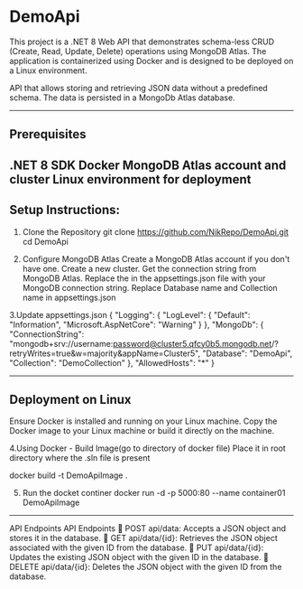 # DemoApi

This project is a .NET 8 Web API that demonstrates schema-less CRUD (Create, Read, Update, Delete) operations using MongoDB Atlas. The application is containerized using Docker and is designed to be deployed on a Linux environment.

API that allows storing and retrieving JSON data without a predefined schema. The data is persisted in
a MongoDb Atlas database.

------------------------------------------------------------------------------------------------------
Prerequisites
------------------------------------------------------------------------------------------------------
.NET 8 SDK
Docker
MongoDB Atlas account and cluster
Linux environment for deployment
-------------------------------------------------------------------------------------------------------
Setup Instructions:
--------------------------------------------------------------------------------------------------------
1. Clone the Repository
git clone https://github.com/NikRepo/DemoApi.git
cd DemoApi

2. Configure MongoDB Atlas
   Create a MongoDB Atlas account if you don't have one.
   Create a new cluster.
   Get the connection string from MongoDB Atlas.
   Replace the <Your MongoDB Connection String> in the appsettings.json file with your MongoDB connection string.
   Replace Database name and Collection name in appsettings.json

3.Update appsettings.json
{
  "Logging": {
    "LogLevel": {
      "Default": "Information",
      "Microsoft.AspNetCore": "Warning"
    }
  },
  "MongoDb": {
    "ConnectionString": "mongodb+srv://username:password@cluster5.qfcy0b5.mongodb.net/?retryWrites=true&w=majority&appName=Cluster5",
    "Database": "DemoApi",
    "Collection": "DemoCollection"
  },
  "AllowedHosts": "*"
}


----------------------------------------------------------------------------
Deployment on Linux
----------------------------------------------------------------------------
Ensure Docker is installed and running on your Linux machine.
Copy the Docker image to your Linux machine or build it directly on the machine.

4.Using Docker - Build Image(go to directory of docker file)
Place it in root directory where the .sln file is present

docker build -t DemoApiImage .

5. Run the docket continer
docker run -d -p 5000:80 --name container01 DemoApiImage
----------------------------------------------------------------------------------------------------------------
API Endpoints
API Endpoints
 POST api/data: Accepts a JSON object and stores it in the database.
 GET api/data/{id}: Retrieves the JSON object associated with the given ID from the database.
 PUT api/data/{id}: Updates the existing JSON object with the given ID in the database.
 DELETE api/data/{id}: Deletes the JSON object with the given ID from the database.






